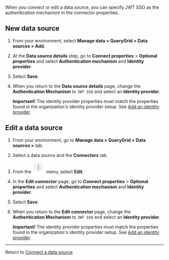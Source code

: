 When you connect or edit a data source, you can specify JWT SSO as the authentication mechanism in the connector properties.

## New data source


1.  From your environment, select **Manage data > QueryGrid > Data sources > Add**.


1.  At the **Data source details** step, go to **Connect properties** > **Optional properties** and select **Authentication mechanism** and **Identity provider**.


1.  Select **Save**.


1.  When you return to the **Data source details** page, change the **Authentication Mechanism** to 
    `
    JWT SSO
    `
   and select an **Identity provider**.

    **Important!** The identity provider properties must match the properties found in the organization's identity provider setup. See [Add an identity provider](whf1680184025148.md).


## Edit a data source


1.  From your environment, go to **Manage data > QueryGrid > Data sources >** tab.


1.  Select a data source and the **Connectors** tab.


1.  From the ![Kabob](Images/kws1630322576230.png) menu, select **Edit**.


1.  In the **Edit connector** page, go to **Connect properties** > **Optional properties** and select **Authentication mechanism** and **Identity provider**.


1.  Select **Save**.


1.  When you return to the **Edit connector** page, change the **Authentication Mechanism** to 
    `
    JWT SSO
    `
   and select an **Identity provider**.

    **Important!** The identity provider properties must match the properties found in the organization's identity provider setup. See [Add an identity provider](whf1680184025148.md).


---

Return to [Connect a data source](znp1640282079399.md)

